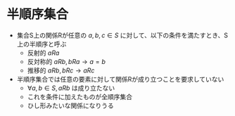 # 半順序集合

- 集合S上の関係Rが任意の $a, b, c \in S$ に対して、以下の条件を満たすとき、S上の半順序と呼ぶ
  - 反射的 $aRa$
  - 反対称的 $aRb, bRa \to a=b$
  - 推移的 $aRb, bRc \to aRc$
- 半順序集合では任意の要素に対して関係Rが成り立つことを要求していない
  - $\forall a,b \in S, aRb$ は成り立たない
  - これを条件に加えたものが全順序集合
  - ひし形みたいな関係になりうる
